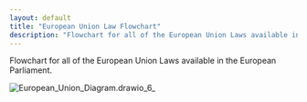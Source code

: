 ```yaml
---
layout: default
title: "European Union Law Flowchart"
description: "Flowchart for all of the European Union Laws available in the European Parliament"
---
```


Flowchart for all of the European Union Laws available in the European Parliament.

![European_Union_Diagram.drawio_6_](../uploads/European_Union_Diagram.drawio_6_.png)
